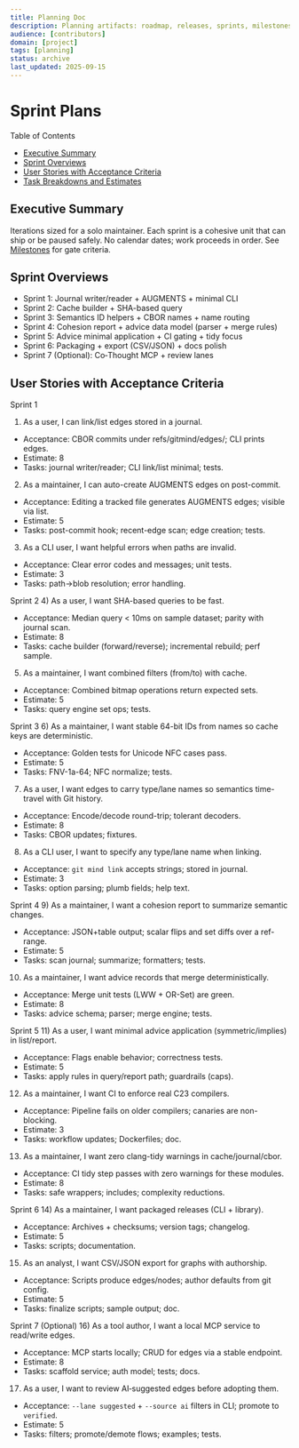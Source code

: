 ```yaml
---
title: Planning Doc
description: Planning artifacts: roadmap, releases, sprints, milestones.
audience: [contributors]
domain: [project]
tags: [planning]
status: archive
last_updated: 2025-09-15
---
```


# Sprint Plans

Table of Contents

- [Executive Summary](#executive-summary)
- [Sprint Overviews](#sprint-overviews)
- [User Stories with Acceptance Criteria](#user-stories-with-acceptance-criteria)
- [Task Breakdowns and Estimates](#task-breakdowns-and-estimates)

## Executive Summary

Iterations sized for a solo maintainer. Each sprint is a cohesive unit that can ship or be paused safely. No calendar dates; work proceeds in order. See [Milestones](Milestones.md) for gate criteria.

## Sprint Overviews

- Sprint 1: Journal writer/reader + AUGMENTS + minimal CLI
- Sprint 2: Cache builder + SHA-based query
- Sprint 3: Semantics ID helpers + CBOR names + name routing
- Sprint 4: Cohesion report + advice data model (parser + merge rules)
- Sprint 5: Advice minimal application + CI gating + tidy focus
- Sprint 6: Packaging + export (CSV/JSON) + docs polish
- Sprint 7 (Optional): Co‑Thought MCP + review lanes

## User Stories with Acceptance Criteria

Sprint 1

1) As a user, I can link/list edges stored in a journal.

- Acceptance: CBOR commits under refs/gitmind/edges/<branch>; CLI prints edges.
- Estimate: 8
- Tasks: journal writer/reader; CLI link/list minimal; tests.

2) As a maintainer, I can auto-create AUGMENTS edges on post-commit.

- Acceptance: Editing a tracked file generates AUGMENTS edges; visible via list.
- Estimate: 5
- Tasks: post-commit hook; recent-edge scan; edge creation; tests.

3) As a CLI user, I want helpful errors when paths are invalid.

- Acceptance: Clear error codes and messages; unit tests.
- Estimate: 3
- Tasks: path→blob resolution; error handling.

Sprint 2
4) As a user, I want SHA-based queries to be fast.

- Acceptance: Median query < 10ms on sample dataset; parity with journal scan.
- Estimate: 8
- Tasks: cache builder (forward/reverse); incremental rebuild; perf sample.

5) As a maintainer, I want combined filters (from/to) with cache.

- Acceptance: Combined bitmap operations return expected sets.
- Estimate: 5
- Tasks: query engine set ops; tests.

Sprint 3
6) As a maintainer, I want stable 64-bit IDs from names so cache keys are deterministic.

- Acceptance: Golden tests for Unicode NFC cases pass.
- Estimate: 5
- Tasks: FNV-1a-64; NFC normalize; tests.

7) As a user, I want edges to carry type/lane names so semantics time-travel with Git history.

- Acceptance: Encode/decode round-trip; tolerant decoders.
- Estimate: 8
- Tasks: CBOR updates; fixtures.

8) As a CLI user, I want to specify any type/lane name when linking.

- Acceptance: `git mind link` accepts strings; stored in journal.
- Estimate: 3
- Tasks: option parsing; plumb fields; help text.

Sprint 4
9) As a maintainer, I want a cohesion report to summarize semantic changes.

- Acceptance: JSON+table output; scalar flips and set diffs over a ref-range.
- Estimate: 5
- Tasks: scan journal; summarize; formatters; tests.

10) As a maintainer, I want advice records that merge deterministically.

- Acceptance: Merge unit tests (LWW + OR-Set) are green.
- Estimate: 8
- Tasks: advice schema; parser; merge engine; tests.

Sprint 5
11) As a user, I want minimal advice application (symmetric/implies) in list/report.

- Acceptance: Flags enable behavior; correctness tests.
- Estimate: 5
- Tasks: apply rules in query/report path; guardrails (caps).

12) As a maintainer, I want CI to enforce real C23 compilers.

- Acceptance: Pipeline fails on older compilers; canaries are non-blocking.
- Estimate: 3
- Tasks: workflow updates; Dockerfiles; doc.

13) As a maintainer, I want zero clang-tidy warnings in cache/journal/cbor.

- Acceptance: CI tidy step passes with zero warnings for these modules.
- Estimate: 8
- Tasks: safe wrappers; includes; complexity reductions.

Sprint 6
14) As a maintainer, I want packaged releases (CLI + library).

- Acceptance: Archives + checksums; version tags; changelog.
- Estimate: 5
- Tasks: scripts; documentation.

15) As an analyst, I want CSV/JSON export for graphs with authorship.

- Acceptance: Scripts produce edges/nodes; author defaults from git config.
- Estimate: 5
- Tasks: finalize scripts; sample output; doc.

Sprint 7 (Optional)
16) As a tool author, I want a local MCP service to read/write edges.

- Acceptance: MCP starts locally; CRUD for edges via a stable endpoint.
- Estimate: 8
- Tasks: scaffold service; auth model; tests; docs.

17) As a user, I want to review AI‑suggested edges before adopting them.

- Acceptance: `--lane suggested` + `--source ai` filters in CLI; promote to `verified`.
- Estimate: 5
- Tasks: filters; promote/demote flows; examples; tests.
